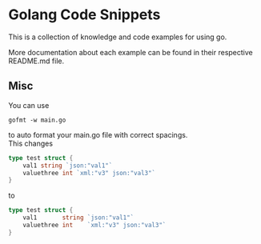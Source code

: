 # Golang Code Snippets

This is a collection of knowledge and code examples for using go.

More documentation about each example can be found in their respective README.md file.

## Misc

You can use 

    gofmt -w main.go

to auto format your main.go file with correct spacings.  
This changes

```go
type test struct {
    val1 string `json:"val1"`
    valuethree int `xml:"v3" json:"val3"`
}
```

to

```go
type test struct {
	val1       string `json:"val1"`
	valuethree int    `xml:"v3" json:"val3"`
}
```
